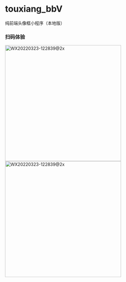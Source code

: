 # touxiang_bbV
纯前端头像框小程序（本地版）

### 扫码体验

<img width="381" alt="WX20220323-122839@2x" src="https://user-images.githubusercontent.com/6927323/159624318-bb83e1c6-ba3d-4c8a-9e19-5c4fa0570583.jpg">

<img width="381" alt="WX20220323-122839@2x" src="https://user-images.githubusercontent.com/6927323/159624204-2790e81e-9db2-4d41-8074-90ef50aae337.png">
